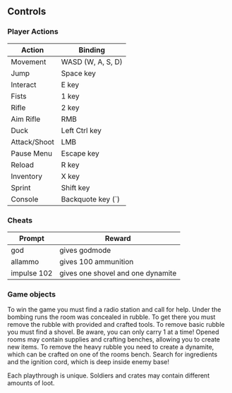 ## Controls

### Player Actions

| Action       | Binding                                    |
|--------------|--------------------------------------------|
| Movement     | WASD (W, A, S, D)                          |
| Jump         | Space key                                  |
| Interact     | E key                                      |
| Fists        | 1 key                                      |
| Rifle        | 2 key                                      |
| Aim Rifle    | RMB                                        |
| Duck         | Left Ctrl key                              |
| Attack/Shoot | LMB                                        |
| Pause Menu   | Escape key                                 |
| Reload       | R key                                      |
| Inventory    | X key                                      |
| Sprint       | Shift key                                  |
| Console      | Backquote key (`)                          |

### Cheats

| Prompt        | Reward                            |
|---------------|-----------------------------------|
| god           | gives godmode                     |
| allammo       | gives 100 ammunition              |
| impulse 102   | gives one shovel and one dynamite |


### Game objects

To win the game you must find a radio station and call for help. Under the bombing runs the room was concealed in rubble.
To get there you must remove the rubble with provided and crafted tools.
To remove basic rubble you must find a shovel. Be aware, you can only carry 1 at a time! 
Opened rooms may contain supplies and crafting benches, allowing you to create new items.
To remove the heavy rubble you need to create a dynamite, which can be crafted on one of the rooms bench.
Search for ingredients and the ignition cord, which is deep inside enemy base!

Each playthrough is unique. Soldiers and crates may contain different amounts of loot.
